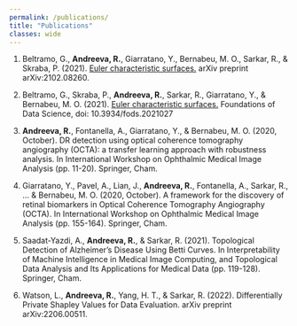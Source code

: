 ```yaml
---
permalink: /publications/
title: "Publications"
classes: wide
---
```


1. Beltramo, G., **Andreeva, R.**, Giarratano, Y., Bernabeu, M. O., Sarkar, R., & Skraba, P. (2021). [Euler characteristic surfaces.](https://arxiv.org/abs/2102.08260) arXiv preprint arXiv:2102.08260.

2. Beltramo, G., Skraba, P., **Andreeva, R.**, Sarkar, R., Giarratano, Y., & Bernabeu, M. O. (2021). [Euler characteristic surfaces.](https://www.aimsciences.org/article/doi/10.3934/fods.2021027) Foundations of Data Science, doi: 10.3934/fods.2021027

3. **Andreeva, R.**, Fontanella, A., Giarratano, Y., & Bernabeu, M. O. (2020, October). DR detection using optical coherence tomography angiography (OCTA): a transfer learning approach with robustness analysis. In International Workshop on Ophthalmic Medical Image Analysis (pp. 11-20). Springer, Cham.

4. Giarratano, Y., Pavel, A., Lian, J., **Andreeva, R.**, Fontanella, A., Sarkar, R., ... & Bernabeu, M. O. (2020, October). A framework for the discovery of retinal biomarkers in Optical Coherence Tomography Angiography (OCTA). In International Workshop on Ophthalmic Medical Image Analysis (pp. 155-164). Springer, Cham.

5. Saadat-Yazdi, A., **Andreeva, R.**, & Sarkar, R. (2021). Topological Detection of Alzheimer’s Disease Using Betti Curves. In Interpretability of Machine Intelligence in Medical Image Computing, and Topological Data Analysis and Its Applications for Medical Data (pp. 119-128). Springer, Cham.

6. Watson, L., **Andreeva, R.**, Yang, H. T., & Sarkar, R. (2022). Differentially Private Shapley Values for Data Evaluation. arXiv preprint arXiv:2206.00511.
